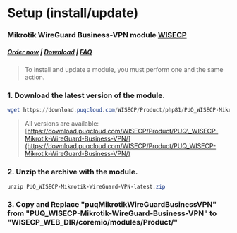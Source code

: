 # Setup (install/update)

### Mikrotik WireGuard Business-VPN module **[WISECP](https://puqcloud.com/link.php?id=78)** 

##### [Order now](https://puqcloud.com/index.php?rp=/store/wisecp-module-mikrotik-wireguard-business-vpn) | [Download](https://download.puqcloud.com/WISECP/Product/PUQ_WISECP-Mikrotik-WireGuard-Business-VPN/) | [FAQ](https://faq.puqcloud.com/)

>To install and update a module, you must perform one and the same action.  

### 1. Download the latest version of the module.

```Powershell
wget https://download.puqcloud.com/WISECP/Product/php81/PUQ_WISECP-Mikrotik-WireGuard-Business-VPN/PUQ_WISECP-Mikrotik-WireGuard-Business-VPN-latest.zip
```

>All versions are available: [https://download.puqcloud.com/WISECP/Product/PUQ\_WISECP-Mikrotik-WireGuard-Business-VPN/](https://download.puqcloud.com/WISECP/Product/PUQ_WISECP-Mikrotik-WireGuard-Business-VPN/)  

### 2. Unzip the archive with the module.

```Powershell
unzip PUQ_WISECP-Mikrotik-WireGuard-VPN-latest.zip
```  

### 3. Copy and Replace "puqMikrotikWireGuardBusinessVPN" from "PUQ\_WISECP-Mikrotik-WireGuard-Business-VPN" to "WISECP\_WEB\_DIR/coremio/modules/Product/"

